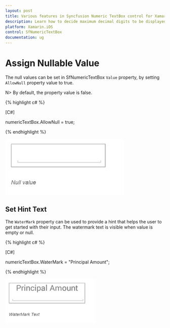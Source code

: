 ```yaml
---
layout: post
title: Various features in Syncfusion Numeric TextBox control for Xamarin.iOS
description: Learn how to decide maximum decimal digits to be displayed and nullable value support in Numeric TextBox.
platform: Xamarin.iOS
control: SfNumericTextBox
documentation: ug
---
```

# Assign Nullable Value

The null values can be set in SfNumericTextBox `Value` property, by setting `AllowNull` property value to true.

N> By default, the property value is false.

{% highlight c# %}

[C#]

numericTextBox.AllowNull = true;

{% endhighlight %}


![Display the SfNumericTextBox with AllowNull](images/AllowNull.png)

## Set Hint Text

The `WaterMark` property can be used to provide a hint that helps the user to get started with their input. The watermark text is visible when value is empty or null.

{% highlight c# %}

[C#]
	
numericTextBox.WaterMark = "Principal Amount";
	 
{% endhighlight %}
	
![Display the SfNumericTextBox with WaterMark](images/WaterMark.png)